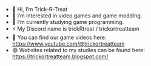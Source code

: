 - 👋 Hi, I’m Trick-R-Treat
- 👀 I’m interested in video games and game modding.
- 🌱 I’m currently studying game programming.
- ⚡ My Discord name is trickRtreat / trickortreatteam
- 🎃 You can find our game videos here: https://www.youtube.com/@trickortreatteam
- 😄 Websites related to my studies can be found here: https://trickortreatteam.blogspot.com/
